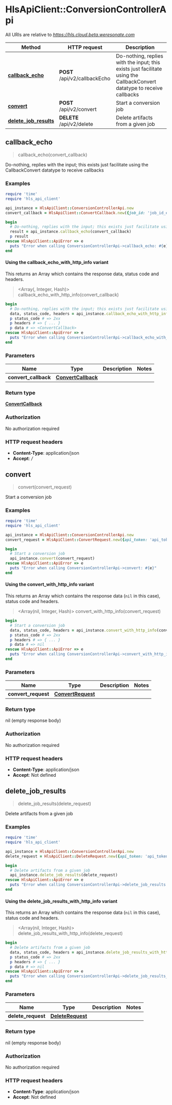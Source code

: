 # HlsApiClient::ConversionControllerApi

All URIs are relative to *https://hls.cloud.beta.weresonate.com*

| Method | HTTP request | Description |
| ------ | ------------ | ----------- |
| [**callback_echo**](ConversionControllerApi.md#callback_echo) | **POST** /api/v2/callbackEcho | Do-nothing, replies with the input; this exists just facilitate using the CallbackConvert datatype to receive callbacks |
| [**convert**](ConversionControllerApi.md#convert) | **POST** /api/v2/convert | Start a conversion job |
| [**delete_job_results**](ConversionControllerApi.md#delete_job_results) | **DELETE** /api/v2/delete | Delete artifacts from a given job |


## callback_echo

> <ConvertCallback> callback_echo(convert_callback)

Do-nothing, replies with the input; this exists just facilitate using the CallbackConvert datatype to receive callbacks

### Examples

```ruby
require 'time'
require 'hls_api_client'

api_instance = HlsApiClient::ConversionControllerApi.new
convert_callback = HlsApiClient::ConvertCallback.new({job_id: 'job_id_example', result: 'CREATING', version: 'version_example'}) # ConvertCallback | 

begin
  # Do-nothing, replies with the input; this exists just facilitate using the CallbackConvert datatype to receive callbacks
  result = api_instance.callback_echo(convert_callback)
  p result
rescue HlsApiClient::ApiError => e
  puts "Error when calling ConversionControllerApi->callback_echo: #{e}"
end
```

#### Using the callback_echo_with_http_info variant

This returns an Array which contains the response data, status code and headers.

> <Array(<ConvertCallback>, Integer, Hash)> callback_echo_with_http_info(convert_callback)

```ruby
begin
  # Do-nothing, replies with the input; this exists just facilitate using the CallbackConvert datatype to receive callbacks
  data, status_code, headers = api_instance.callback_echo_with_http_info(convert_callback)
  p status_code # => 2xx
  p headers # => { ... }
  p data # => <ConvertCallback>
rescue HlsApiClient::ApiError => e
  puts "Error when calling ConversionControllerApi->callback_echo_with_http_info: #{e}"
end
```

### Parameters

| Name | Type | Description | Notes |
| ---- | ---- | ----------- | ----- |
| **convert_callback** | [**ConvertCallback**](ConvertCallback.md) |  |  |

### Return type

[**ConvertCallback**](ConvertCallback.md)

### Authorization

No authorization required

### HTTP request headers

- **Content-Type**: application/json
- **Accept**: */*


## convert

> convert(convert_request)

Start a conversion job

### Examples

```ruby
require 'time'
require 'hls_api_client'

api_instance = HlsApiClient::ConversionControllerApi.new
convert_request = HlsApiClient::ConvertRequest.new({api_token: 'api_token_example', job_id: 'job_id_example', input_source_url: 'input_source_url_example', file_type: 'file_type_example', callback: 'callback_example'}) # ConvertRequest | 

begin
  # Start a conversion job
  api_instance.convert(convert_request)
rescue HlsApiClient::ApiError => e
  puts "Error when calling ConversionControllerApi->convert: #{e}"
end
```

#### Using the convert_with_http_info variant

This returns an Array which contains the response data (`nil` in this case), status code and headers.

> <Array(nil, Integer, Hash)> convert_with_http_info(convert_request)

```ruby
begin
  # Start a conversion job
  data, status_code, headers = api_instance.convert_with_http_info(convert_request)
  p status_code # => 2xx
  p headers # => { ... }
  p data # => nil
rescue HlsApiClient::ApiError => e
  puts "Error when calling ConversionControllerApi->convert_with_http_info: #{e}"
end
```

### Parameters

| Name | Type | Description | Notes |
| ---- | ---- | ----------- | ----- |
| **convert_request** | [**ConvertRequest**](ConvertRequest.md) |  |  |

### Return type

nil (empty response body)

### Authorization

No authorization required

### HTTP request headers

- **Content-Type**: application/json
- **Accept**: Not defined


## delete_job_results

> delete_job_results(delete_request)

Delete artifacts from a given job

### Examples

```ruby
require 'time'
require 'hls_api_client'

api_instance = HlsApiClient::ConversionControllerApi.new
delete_request = HlsApiClient::DeleteRequest.new({api_token: 'api_token_example', job_id: 'job_id_example'}) # DeleteRequest | 

begin
  # Delete artifacts from a given job
  api_instance.delete_job_results(delete_request)
rescue HlsApiClient::ApiError => e
  puts "Error when calling ConversionControllerApi->delete_job_results: #{e}"
end
```

#### Using the delete_job_results_with_http_info variant

This returns an Array which contains the response data (`nil` in this case), status code and headers.

> <Array(nil, Integer, Hash)> delete_job_results_with_http_info(delete_request)

```ruby
begin
  # Delete artifacts from a given job
  data, status_code, headers = api_instance.delete_job_results_with_http_info(delete_request)
  p status_code # => 2xx
  p headers # => { ... }
  p data # => nil
rescue HlsApiClient::ApiError => e
  puts "Error when calling ConversionControllerApi->delete_job_results_with_http_info: #{e}"
end
```

### Parameters

| Name | Type | Description | Notes |
| ---- | ---- | ----------- | ----- |
| **delete_request** | [**DeleteRequest**](DeleteRequest.md) |  |  |

### Return type

nil (empty response body)

### Authorization

No authorization required

### HTTP request headers

- **Content-Type**: application/json
- **Accept**: Not defined

